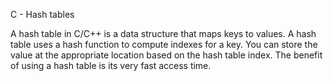 C - Hash tables

A hash table in C/C++ is a data structure that maps keys to values.
A hash table uses a hash function to compute indexes for a key.
You can store the value at the appropriate location based on the hash table index.
The benefit of using a hash table is its very fast access time.
